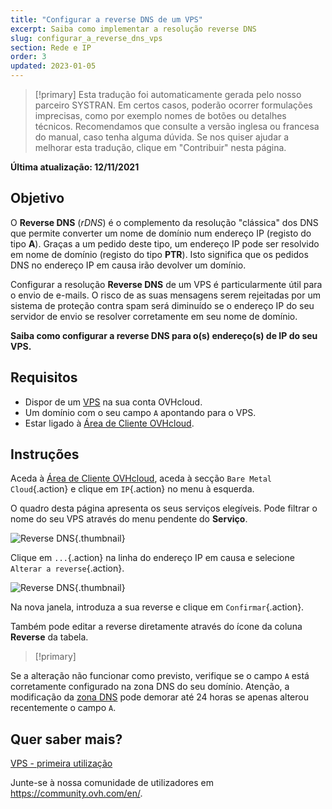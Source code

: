 ```yaml
---
title: "Configurar a reverse DNS de um VPS"
excerpt: Saiba como implementar a resolução reverse DNS
slug: configurar_a_reverse_dns_vps
section: Rede e IP
order: 3
updated: 2023-01-05
---
```


> [!primary]
> Esta tradução foi automaticamente gerada pelo nosso parceiro SYSTRAN. Em certos casos, poderão ocorrer formulações imprecisas, como por exemplo nomes de botões ou detalhes técnicos. Recomendamos que consulte a versão inglesa ou francesa do manual, caso tenha alguma dúvida. Se nos quiser ajudar a melhorar esta tradução, clique em "Contribuir" nesta página.
>

**Última atualização: 12/11/2021**

## Objetivo

O **Reverse DNS** (*rDNS*) é o complemento da resolução "clássica" dos DNS que permite converter um nome de domínio num endereço IP (registo do tipo **A**). Graças a um pedido deste tipo, um endereço IP pode ser resolvido em nome de domínio (registo do tipo **PTR**). Isto significa que os pedidos DNS no endereço IP em causa irão devolver um domínio.

Configurar a resolução **Reverse DNS** de um VPS é particularmente útil para o envio de e-mails. O risco de as suas mensagens serem rejeitadas por um sistema de proteção contra spam será diminuído se o endereço IP do seu servidor de envio se resolver corretamente em seu nome de domínio.

**Saiba como configurar a reverse DNS para o(s) endereço(s) de IP do seu VPS.**

## Requisitos

- Dispor de um [VPS](https://www.ovhcloud.com/pt/vps/) na sua conta OVHcloud.
- Um domínio com o seu campo `A` apontando para o VPS.
- Estar ligado à [Área de Cliente OVHcloud](https://www.ovh.com/auth/?action=gotomanager&from=https://www.ovh.pt/&ovhSubsidiary=pt).

## Instruções

Aceda à [Área de Cliente OVHcloud](https://www.ovh.com/auth/?action=gotomanager&from=https://www.ovh.pt/&ovhSubsidiary=pt), aceda à secção `Bare Metal Cloud`{.action} e clique em `IP`{.action} no menu à esquerda.

O quadro desta página apresenta os seus serviços elegíveis. Pode filtrar o nome do seu VPS através do menu pendente do **Serviço**.

![Reverse DNS](images/reversecp01.png){.thumbnail}

Clique em `...`{.action} na linha do endereço IP em causa e selecione `Alterar a reverse`{.action}.

![Reverse DNS](images/reversecp02.png){.thumbnail}

Na nova janela, introduza a sua reverse e clique em `Confirmar`{.action}.

Também pode editar a reverse diretamente através do ícone da coluna **Reverse** da tabela.

> [!primary]
>
Se a alteração não funcionar como previsto, verifique se o campo `A` está corretamente configurado na zona DNS do seu domínio. Atenção, a modificação da [zona DNS](https://docs.ovh.com/pt/domains/alojamento_partilhado_como_editar_a_minha_zona_dns/) pode demorar até 24 horas se apenas alterou recentemente o campo `A`.
>

## Quer saber mais? <a name="gofurther"></a>

[VPS - primeira utilização](https://docs.ovh.com/pt/vps/instalar-gerir-vps/)

Junte-se à nossa comunidade de utilizadores em <https://community.ovh.com/en/>.